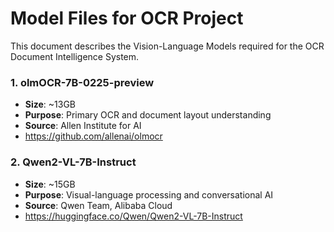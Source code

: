 # Model Files for OCR Project

This document describes the Vision-Language Models required for the OCR Document Intelligence System.

### 1. olmOCR-7B-0225-preview
- **Size**: ~13GB
- **Purpose**: Primary OCR and document layout understanding
- **Source**: Allen Institute for AI
- https://github.com/allenai/olmocr

### 2. Qwen2-VL-7B-Instruct  
- **Size**: ~15GB
- **Purpose**: Visual-language processing and conversational AI
- **Source**: Qwen Team, Alibaba Cloud
- https://huggingface.co/Qwen/Qwen2-VL-7B-Instruct